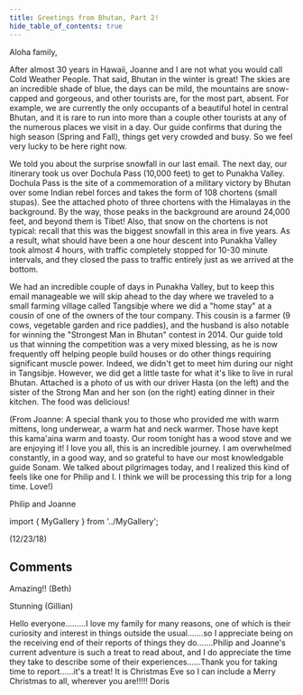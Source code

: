 ```yaml
---
title: Greetings from Bhutan, Part 2!
hide_table_of_contents: true
---
```


Aloha family,

After almost 30 years in Hawaii, Joanne and I are not what you would call Cold Weather People. That said, Bhutan in the winter is great!  The skies are an incredible shade of blue, the days can be mild, the mountains are snow-capped and gorgeous, and other tourists are, for the most part, absent. For example, we are currently the only occupants of a beautiful hotel in central Bhutan, and it is rare to run into more than a couple other tourists at any of the numerous places we visit in a day. Our guide confirms that during the high season (Spring and Fall), things get very crowded and busy. So we feel very lucky to be here right now.

We told you about the surprise snowfall in our last email. The next day, our itinerary took us over Dochula Pass (10,000 feet) to get to Punakha Valley. Dochula Pass is the site of a commemoration of a military victory by Bhutan over some Indian rebel forces and takes the form of 108 chortens (small stupas). See the attached photo of three chortens with the Himalayas in the background. By the way, those peaks in the background are around 24,000 feet, and beyond them is Tibet! Also, that snow on the chortens is not typical: recall that this was the biggest snowfall in this area in five years. As a result, what should have been a one hour descent into Punakha Valley took almost 4 hours, with traffic completely stopped for 10-30 minute intervals, and they closed the pass to traffic entirely just as we arrived at the bottom.

We had an incredible couple of days in Punakha Valley, but to keep this email manageable we will skip ahead to the day where we traveled to a small farming village called Tangsibje where we did a "home stay" at a cousin of one of the owners of the tour company. This cousin is a farmer (9 cows, vegetable garden and rice paddies), and the husband is also notable for winning the "Strongest Man in Bhutan" contest in 2014.  Our guide told us that winning the competition was a very mixed blessing, as he is now frequently off helping people build houses or do other things requiring significant muscle power. Indeed, we didn't get to meet him during our night in Tangsibje. However, we did get a little taste for what it's like to live in rural Bhutan.  Attached is a photo of us with our driver Hasta (on the left) and the sister of the Strong Man and her son (on the right) eating dinner in their kitchen. The food was delicious!

(From Joanne:  A special thank you to those who provided me with warm mittens, long underwear, a warm hat and neck warmer.  Those have kept this kama'aina warm and toasty.  Our room tonight has a wood stove and we are enjoying it!  I love you all, this is an incredible journey.  I am overwhelmed constantly, in a good way, and so grateful to have our most knowledgable guide Sonam.  We talked about pilgrimages today, and I realized this kind of feels like one for Philip and I.  I think we will be processing this trip for a long time.  Love!)

Philip and Joanne

import { MyGallery } from '../MyGallery';

<MyGallery prefix="bhutan2" suffix="jpg" num ={2} dir="bhutan" />

(12/23/18)

## Comments

Amazing!! (Beth)

Stunning (Gillian)

Hello everyone.........I love my family for many reasons, one of which is their curiosity and interest in things outside the usual.......so I appreciate being on the receiving end of their reports of things they do.......Philip and Joanne's current adventure is such a treat to read about, and I do appreciate the time they take to describe some of their experiences......Thank you for taking time to report......it's a treat!   It is Christmas Eve so I can include a Merry Christmas to all, wherever you are!!!!!  Doris

